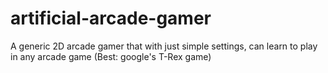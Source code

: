 # artificial-arcade-gamer
A generic 2D arcade gamer that with just simple settings, can learn to play in any arcade game (Best: google's T-Rex game)
